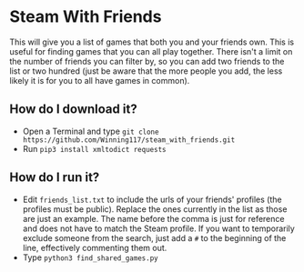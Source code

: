 # Steam With Friends

This will give you a list of games that both you and your friends own. This is useful for finding games that you can all play together. There isn't a limit on the number of friends you can filter by, so you can add two friends to the list or two hundred (just be aware that the more people you add, the less likely it is for you to all have games in common).

## How do I download it?

 - Open a Terminal and type `git clone https://github.com/Winning117/steam_with_friends.git`
 - Run `pip3 install xmltodict requests`

## How do I run it?

 - Edit `friends_list.txt` to include the urls of your friends' profiles (the profiles must be public). Replace the ones currently in the list as those are just an example. The name before the comma is just for reference and does not have to match the Steam profile. If you want to temporarily exclude someone from the search, just add a `#` to the beginning of the line, effectively commenting them out.
 - Type `python3 find_shared_games.py`

